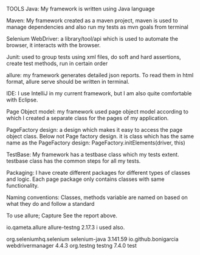TOOLS Java: My framework is written using Java language

Maven: My framework created as a maven project, maven is used to manage dependencies and also run my tests as mvn goals from terminal

Selenium WebDriver: a library/tool/api which is used to automate the browser, it interacts with the browser.

Junit: used to group tests using xml files, do soft and hard assertions, create test methods, run in certain order

allure: my framework generates detailed json reports. To read them in html format, allure serve should be written in terminal.

IDE: I use IntelliJ in my current framework, but I am also quite comfortable with Eclipse.

Page Object model: my framework used page object model according to which I created a separate class for the pages of my application.

PageFactory design: a design which makes it easy to access the page object class. Below not Page factory design. it is class which has the same name as the PageFactory design: PageFactory.initElements(driver, this)

TestBase: My framework has a testbase class which my tests extent. testbase class has the common steps for all my tests.

Packaging: I have create different packages for different types of classes and logic. Each page package only contains classes with same functionality.

Naming conventions: Classes, methods variable are named on based on what they do and follow a standard

To use allure; Capture See the report above.

io.qameta.allure allure-testng 2.17.3
i used also.

org.seleniumhq.selenium selenium-java 3.141.59 io.github.bonigarcia webdrivermanager 4.4.3 org.testng testng 7.4.0 test
